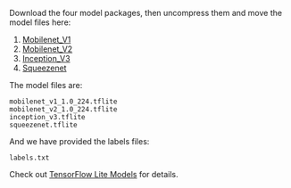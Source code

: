 Download the four model packages, then uncompress them and move the model files here:
1. [Mobilenet_V1](http://download.tensorflow.org/models/mobilenet_v1_2018_02_22/mobilenet_v1_1.0_224.tgz)
2. [Mobilenet_V2](http://download.tensorflow.org/models/tflite_11_05_08/mobilenet_v2_1.0_224.tgz)
2. [Inception_V3](https://storage.googleapis.com/download.tensorflow.org/models/tflite/model_zoo/upload_20180427/inception_v3_2018_04_27.tgz)
2. [Squeezenet](https://storage.googleapis.com/download.tensorflow.org/models/tflite/model_zoo/upload_20180427/squeezenet_2018_04_27.tgz)

The model files are:
```
mobilenet_v1_1.0_224.tflite
mobilenet_v2_1.0_224.tflite
inception_v3.tflite
squeezenet.tflite
```
And we have provided the labels files:
```
labels.txt
```

Check out [TensorFlow Lite Models](https://github.com/tensorflow/tensorflow/blob/master/tensorflow/contrib/lite/g3doc/models.md) for details.